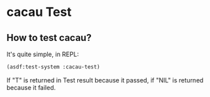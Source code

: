 # cacau Test

## How to test cacau?

It's quite simple, in REPL:

```lisp
(asdf:test-system :cacau-test)
```

If "T" is returned in Test result because it passed, if "NIL" is returned because it failed.
